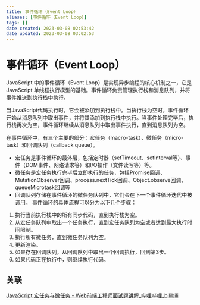 ```yaml
---
title: 事件循环（Event Loop）
aliases: [事件循环（Event Loop）]
tags: []
date created: 2023-03-08 02:53:42
date updated: 2023-03-08 03:02:53
---
```


# 事件循环（Event Loop）

JavaScript 中的事件循环（Event Loop）是实现异步编程的核心机制之一，它是 JavaScript 单线程执行模型的基础。事件循环负责管理执行栈和消息队列，并将事件推送到执行栈中执行。

当JavaScript代码执行时，它会被添加到执行栈中。当执行栈为空时，事件循环开始从消息队列中取出事件，并将其添加到执行栈中执行。当事件处理完毕后，执行栈再次为空，事件循环继续从消息队列中取出事件执行，直到消息队列为空。

在事件循环中，有三个主要的部分：宏任务（macro-task）、微任务（micro-task）和回调队列（callback queue）。

- 宏任务是事件循环的最外层，包括定时器（setTimeout、setInterval等）、事件（DOM事件、网络请求等）和I/O操作（文件读写等）等。
- 微任务是宏任务执行完毕后立即执行的任务，包括Promise回调、MutationObserver回调、process.nextTick回调、Object.observe回调、queueMicrotask回调等
- 回调队列存储在事件循环的微任务队列中，它们会在下一个事件循环迭代中被调用。
事件循环的具体流程可以分为以下几个步骤：

1. 执行当前执行栈中的所有同步代码，直到执行栈为空。
2. 从宏任务队列中取出一个任务执行，直到宏任务队列为空或者达到最大执行时间限制。
3. 执行所有微任务，直到微任务队列为空。
4. 更新渲染。
5. 如果存在回调队列，从回调队列中取出一个回调执行，回到第3步。
6. 如果代码正在执行中，则继续执行代码。

## 关联

[JavaScript 宏任务与微任务 - Web前端工程师面试题讲解_哔哩哔哩_bilibili](https://www.bilibili.com/video/BV1eQ4y1d7mE/?share_source=copy_web&vd_source=2d3491d8d73e0966a37eba2105c2d30c)
